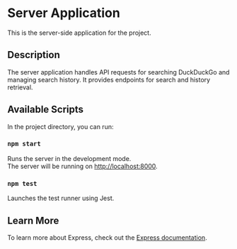 # Server Application

This is the server-side application for the project.

## Description

The server application handles API requests for searching DuckDuckGo and managing search history. It provides endpoints for search and history retrieval.

## Available Scripts

In the project directory, you can run:

### `npm start`

Runs the server in the development mode.\
The server will be running on [http://localhost:8000](http://localhost:8000).

### `npm test`

Launches the test runner using Jest.

## Learn More

To learn more about Express, check out the [Express documentation](https://expressjs.com/).
